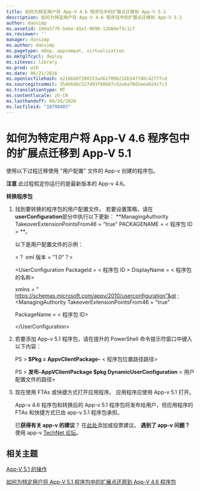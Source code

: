 ```yaml
---
title: 如何为特定用户将 App-V 4.6 程序包中的扩展点迁移到 App-V 5.1
description: 如何为特定用户将 App-V 4.6 程序包中的扩展点迁移到 App-V 5.1
author: dansimp
ms.assetid: 19da3776-5ebe-41e1-9890-12b84ef3c1c7
ms.reviewer: ''
manager: dansimp
ms.author: dansimp
ms.pagetype: mdop, appcompat, virtualization
ms.mktglfcycl: deploy
ms.sitesec: library
ms.prod: w10
ms.date: 06/21/2016
ms.openlocfilehash: e2166b0f280153ad62709b21bb3477d0c4277fcd
ms.sourcegitcommit: 354664bc527d93f80687cd2eba70d1eea024c7c3
ms.translationtype: MT
ms.contentlocale: zh-CN
ms.lasthandoff: 06/26/2020
ms.locfileid: "10798403"
---
```

# 如何为特定用户将 App-V 4.6 程序包中的扩展点迁移到 App-V 5.1


使用以下过程迁移使用 "用户配置" 文件的 App-v 创建的程序包。

**注意** 此过程假定你运行的是最新版本的 App-v 4.6。

**转换程序包**

1. 找到要转换的程序包的用户配置文件。 若要设置策略，请在**userConfiguration**部分中执行以下更新： **ManagingAuthority TakeoverExtensionPointsFrom46 = "true" PACKAGENAME = &lt; 程序包 ID &gt; **。

   以下是用户配置文件的示例：

   &lt;？ xml 版本 = "1.0"？&gt;

   &lt;UserConfiguration PackageId = &lt; 程序包 ID &gt; DisplayName = &lt; 程序包的名称&gt;

   xmlns = " <https://schemas.microsoft.com/appv/2010/userconfiguration"&gt> ; &lt;ManagingAuthority TakeoverExtensionPointsFrom46 = "true"

   PackageName = &lt; 程序包 ID&gt;

   &lt;/UserConfiguration&gt;

2. 若要添加 App-v 5.1 程序包，请在提升的 PowerShell 命令提示符窗口中键入以下内容：

   PS &gt; **$Pkg = AppvClientPackage-** &lt; 程序包位置路径路径&gt;

   PS &gt; **发布-AppVClientPackage $pkg DynamicUserConfiguration** &lt; 用户配置文件的路径&gt;

3. 现在使用 FTAs 或快捷方式打开应用程序。 应用程序应使用 App-v 5.1 打开。

   App-v 4.6 程序包和转换后的 App-v 5.1 程序包将发布给用户，但应用程序的 FTAs 和快捷方式已由 app-v 5.1 程序包承担。

   已**获得有关 app-v 的建议**？ 在[此处](http://appv.uservoice.com/forums/280448-microsoft-application-virtualization)添加或投票建议。 **遇到了 app-v 问题？** 使用 app-v [TechNet 论坛](https://social.technet.microsoft.com/Forums/home?forum=mdopappv)。

## 相关主题


[App-V 5.1 的操作](operations-for-app-v-51.md)

[如何为特定用户将 App-V 5.1 程序包中的扩展点还原到 App-V 4.6 程序包](how-to-revert-extension-points-from-an-app-v-51-package-to-an-app-v-46-package-for-a-specific-user.md)

 

 





